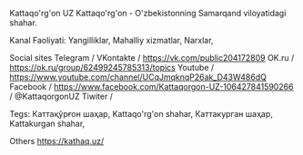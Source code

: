 Kattaqo'rg'on UZ
	Kattaqo'rg'on - O'zbekistonning Samarqand viloyatidagi shahar. 

Kanal Faoliyati:
	Yangilliklar, Mahalliy xizmatlar, Narxlar, 

Social sites
	Telegram / 
	VKontakte / https://vk.com/public204172809
	OK.ru / https://ok.ru/group/62499245785313/topics
	Youtube / https://www.youtube.com/channel/UCqJmqknqP26ak_D43W486dQ
	Facebook / https://www.facebook.com/Kattaqorgon-UZ-106427841590266 / @KattaqorgonUZ
	Tiwiter / 

Tegs:
	Каттақўрғон шаҳар,
	Kattaqo'rg'on shahar,
	Каттакурган шаҳар,
	Kattakurgan shahar,

Others
	https://kathaq.uz/
